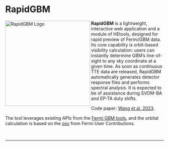 # RapidGBM

<img align="left" src="https://github.com/user-attachments/assets/ed371fb2-db1f-4c36-b4c3-e2fe691ec306" alt="RapidGBM Logo" width="270"/>

**RapidGBM** is a lightweight, interactive web application and a module of HEtools, designed for rapid preview of Fermi/GBM data. Its core capability is orbit-based visibility calculation: users can instantly determine GBM’s line-of-sight to any sky coordinate at a given time. As soon as continuous TTE data are released, RapidGBM automatically generates detector response files and performs spectral analysis. It is expected to be of assistance during SVOM-BA and EP-TA duty shifts.

Code paper: [Wang et al. 2023](https://arxiv.org/abs/2303.11083).

The tool leverages existing APIs from the [Fermi GBM tools](https://fermi.gsfc.nasa.gov/ssc/data/analysis/gbm/gbm_data_tools/gdt-docs/), and the orbital calculation is based on the [osv](https://fermi.gsfc.nasa.gov/ssc/data/analysis/user/Fermi_GBM_OrbitalBackgroundTool.pdf) from Fermi User Contributions.

<br clear="left"/>

---
